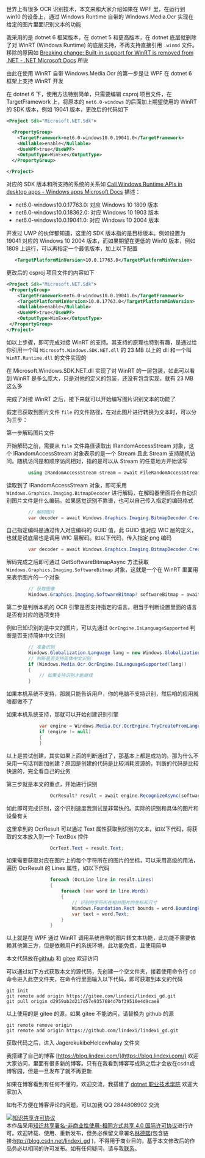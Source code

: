 
世界上有很多 OCR 识别技术，本文来和大家介绍如果在 WPF 里，在运行到 win10 的设备上，通过 Windows Runtime 自带的 Windows.Media.Ocr 实现在给定的图片里面识别文本的功能

<!--more-->


<!-- CreateTime:2022/7/25 8:28:00 -->

<!-- 发布 -->


我采用的是 dotnet 6 框架版本，在 dotnet 5 和更高版本，在 dotnet 底层就删除了对 WinRT (Windows Runtime) 的底层支持，不再支持直接引用 `.winmd` 文件。移除的原因如 [Breaking change: Built-in support for WinRT is removed from .NET - .NET Microsoft Docs](https://docs.microsoft.com/en-us/dotnet/core/compatibility/interop/5.0/built-in-support-for-winrt-removed) 所说

由此在使用 WinRT 自带 Windows.Media.Ocr 的第一步是让 WPF 在 dotnet 6 框架上支持 WinRT 开发

在 dotnet 6 下，使用方法特别简单，只需要编辑 csproj 项目文件，在 TargetFramework 上，将原本的 `net6.0-windows` 的后面加上期望使用的 WinRT 的 SDK 版本，例如 19041 版本，更改后的代码如下

```xml
<Project Sdk="Microsoft.NET.Sdk">

  <PropertyGroup>
    <TargetFramework>net6.0-windows10.0.19041.0</TargetFramework>
    <Nullable>enable</Nullable>
    <UseWPF>true</UseWPF>
    <OutputType>WinExe</OutputType>
  </PropertyGroup>

</Project>
```

对应的 SDK 版本和所支持的系统的关系如 [Call Windows Runtime APIs in desktop apps - Windows apps Microsoft Docs](https://docs.microsoft.com/en-us/windows/apps/desktop/modernize/desktop-to-uwp-enhance) 描述：

- net6.0-windows10.0.17763.0: 对应 Windows 10 1809 版本
- net6.0-windows10.0.18362.0: 对应 Windows 10 1903 版本
- net6.0-windows10.0.19041.0: 对应 Windows 10 2004 版本

开发过 UWP 的伙伴都知道，这里的 SDK 版本指的是目标版本。例如设置为 19041 对应的 Windows 10 2004 版本，而如果期望在更低的 Win10 版本，例如 1809 上运行，可以再指定一个最低版本，加上以下配置

```xml
   <TargetPlatformMinVersion>10.0.17763.0</TargetPlatformMinVersion>
```

更改后的 csproj 项目文件的内容如下

```xml
<Project Sdk="Microsoft.NET.Sdk">
 <PropertyGroup>
    <TargetFramework>net6.0-windows10.0.19041.0</TargetFramework>
    <TargetPlatformMinVersion>10.0.17763.0</TargetPlatformMinVersion>
    <Nullable>enable</Nullable>
    <UseWPF>true</UseWPF>
    <OutputType>WinExe</OutputType>
 </PropertyGroup>
</Project>
```

如以上步骤，即可完成对接 WinRT 的支持。其支持的原理也特别有趣，是通过给你引用一个叫 `Microsoft.Windows.SDK.NET.dll` 的 23 MB 以上的 dll 和一个叫 `WinRT.Runtime.dll` 的文件实现的

在 Microsoft.Windows.SDK.NET.dll 实现了对 WinRT 的一层包装，如此可以看到 WinRT 是多么庞大，只是对他的定义的包装，还没有包含实现，就有 23 MB 这么多

完成了对接 WinRT 之后，接下来就可以开始编写图片识别文本的功能了

假定已获取到图片文件 `file` 的文件路径，在对此图片进行转换为文本时，可以分为三步：

第一步解码图片文件

开始解码之前，需要从 `file` 文件路径读取出 IRandomAccessStream 对象，这个 IRandomAccessStream 对象表示的是一个 Stream 且此 Stream 支持随机访问。随机访问是和顺序访问相对，指的是可以从 Stream 的任意地方开始读写

```csharp
        using IRandomAccessStream stream = await FileRandomAccessStream.OpenAsync(file, Windows.Storage.FileAccessMode.Read);
```

读取到了 IRandomAccessStream 对象，即可采用 `Windows.Graphics.Imaging.BitmapDecoder` 进行解码，在解码器里面将会自动识别图片文件是什么编码。如果感觉识别不靠谱，也可以自己传入指定的编码格式

```csharp
        // 解码图片
        var decoder = await Windows.Graphics.Imaging.BitmapDecoder.CreateAsync(stream);
```

自己指定编码是通过传入对应编码的 GUID 值，此 GUID 值对应 WIC 层的定义，也就是说底层也是调用 WIC 层解码。如以下代码，传入指定 png 编码

```csharp
        var decoder = await Windows.Graphics.Imaging.BitmapDecoder.CreateAsync(Windows.Graphics.Imaging.BitmapDecoder.PngDecoderId, stream);
```

解码完成之后即可通过 GetSoftwareBitmapAsync 方法获取 `Windows.Graphics.Imaging.SoftwareBitmap` 对象，这就是一个在 WinRT 里面用来表示图片的一个对象

```csharp
        // 获取图像
        Windows.Graphics.Imaging.SoftwareBitmap? softwareBitmap = await decoder.GetSoftwareBitmapAsync();
```

第二步是判断本机的 OCR 引擎是否支持指定的语言。相当于判断设置里面的语言是否有对应的选项支持

例如已知识别的是中文的图片，可以先通过 `OcrEngine.IsLanguageSupported` 判断是否支持简体中文识别

```csharp
        // 准备识别
        Windows.Globalization.Language lang = new Windows.Globalization.Language("zh-CN");
        // 判断是否支持简体中文识别
        if (Windows.Media.Ocr.OcrEngine.IsLanguageSupported(lang))
        {
            // 如果支持识别才能继续
        }
```

如果本机系统不支持，那就只能告诉用户，你的电脑不支持识别，然后咱的应用就啥都做不了

如果本机系统支持，那就可以开始创建识别引擎

```csharp
            var engine = Windows.Media.Ocr.OcrEngine.TryCreateFromLanguage(lang);
            if (engine != null)
            {
            }
```

以上是尝试创建，其实如果上面的判断通过了，那基本上都是成功的。那为什么不采用一句话判断加创建？原因是创建的代码是比较消耗资源的，判断的代码是比较快速的，完全看自己的业务

第三步就是本文的重点，开始进行识别

```csharp
                OcrResult? result = await engine.RecognizeAsync(softwareBitmap);
```

如此即可完成识别，这个识别速度我测试是非常快的。实际的识别和具体的图片和设备有关

这里拿到的 OcrResult 可以通过 Text 属性获取到识别的文本，如以下代码，将获取的文本放入到一个 TextBox 控件

```csharp
                OcrText.Text = result.Text;
```

如果需要获取对应在图片上的每个字符所在的图片的坐标，可以采用高级的用法，遍历 OcrResult 的 Lines 属性，如以下代码

```csharp
                foreach (OcrLine line in result.Lines)
                {
                    foreach (var word in line.Words)
                    {
                        // 识别的字符所在相对图片的坐标和尺寸
                        Windows.Foundation.Rect bounds = word.BoundingRect;
                        var text = word.Text;
                    }
                }
```

以上就是在 WPF 通过 WinRT 调用系统自带的图片转文本功能，此功能不需要依赖其他第三方，但是依赖用户的系统环境，此功能免费，且使用简单

本文代码放在[github](https://github.com/lindexi/lindexi_gd/tree/d2959ab2d217d57e9357684d7bf39510e4d9cae8/JagerekukibeHelcewhalay) 和 [gitee](https://gitee.com/lindexi/lindexi_gd/tree/d2959ab2d217d57e9357684d7bf39510e4d9cae8/JagerekukibeHelcewhalay) 欢迎访问

可以通过如下方式获取本文的源代码，先创建一个空文件夹，接着使用命令行 cd 命令进入此空文件夹，在命令行里面输入以下代码，即可获取到本文的代码

```
git init
git remote add origin https://gitee.com/lindexi/lindexi_gd.git
git pull origin d2959ab2d217d57e9357684d7bf39510e4d9cae8
```

以上使用的是 gitee 的源，如果 gitee 不能访问，请替换为 github 的源

```
git remote remove origin
git remote add origin https://github.com/lindexi/lindexi_gd.git
```

获取代码之后，进入 JagerekukibeHelcewhalay 文件夹




我搭建了自己的博客 [https://blog.lindexi.com/](https://blog.lindexi.com/) 欢迎大家访问，里面有很多新的博客。只有在我看到博客写成熟之后才会放在csdn或博客园，但是一旦发布了就不再更新

如果在博客看到有任何不懂的，欢迎交流，我搭建了 [dotnet 职业技术学院](https://t.me/dotnet_campus) 欢迎大家加入

如有不方便在博客评论的问题，可以加我 QQ 2844808902 交流

<a rel="license" href="http://creativecommons.org/licenses/by-nc-sa/4.0/"><img alt="知识共享许可协议" style="border-width:0" src="https://licensebuttons.net/l/by-nc-sa/4.0/88x31.png" /></a><br />本作品采用<a rel="license" href="http://creativecommons.org/licenses/by-nc-sa/4.0/">知识共享署名-非商业性使用-相同方式共享 4.0 国际许可协议</a>进行许可。欢迎转载、使用、重新发布，但务必保留文章署名[林德熙](http://blog.csdn.net/lindexi_gd)(包含链接:http://blog.csdn.net/lindexi_gd )，不得用于商业目的，基于本文修改后的作品务必以相同的许可发布。如有任何疑问，请与我[联系](mailto:lindexi_gd@163.com)。